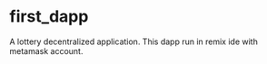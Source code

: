 # first_dapp
A lottery decentralized application.
This dapp run in remix ide with metamask account.
